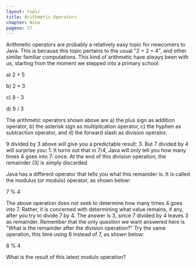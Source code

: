 ```yaml
---
layout: topic
title: Arithmetic Operators
chapter: Nine
pageno: 57
---
```


Arithmetic operators are probably a relatively easy topic for newcomers to Java.
This is because this topic pertains to the usual "2 + 2 = 4", and other similar 
familiar computations. This kind of arithmetic have always been with us, starting 
from the moment we stepped into a primary school:

a)      2 + 5  

b)      2 * 3  

c)      8 - 3  

d)      9 / 3 

The arithmetic operators shown above are a) the plus sign as addition operator, b)
the asterisk sign as multiplication operator, c) the hyphen as subtraction operator, 
and d) the forward slash as division operator. 

9 divided by 3 above will give you a predictable result: 3. But 7 divided by 4
will surprise you: 1. It turns out that in 7/4, Java will only tell you how many times
4 goes into 7: once. At the end of this division operation, the remainder (3) is 
simply discarded.

Java has a different operator that tells you what this remainder is. It is called the 
modulus (or modulo) operator, as shown below:

7 % 4 

The above operation does not seek to determine how many times 4 goes into 7. Rather, it is 
concerned with determining what value remains, if any, after you try to divide 7 by 4.
The answer is 3, since 7 divided by 4 leaves 3 as remainder. Remember that the only
question we want answered here is "What is the remainder after the division operation?" Try 
the same operation, this time using 8 instead of 7, as shown below:

8 % 4 

What is the result of this latest modulo operation?
